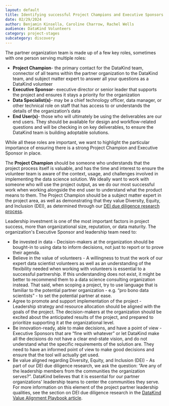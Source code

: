 ```yaml
---
layout: default
title: Identifying successful Project Champions and Executive Sponsors
date: 02/29/2024
author: Benjamin Kinsella, Caroline Charrow, Rachel Wells
audience: DataKind Volunteers
category: project-stages
subcategory: discovery
---
```


The partner organization team is made up of a few key roles, sometimes with one person serving multiple roles: 



* **Project Champion**\- the primary contact for the DataKind team, connector of all teams within the partner organization to the DataKind team, and subject matter expert to answer all your questions as a DataKind volunteer
* **Executive Sponsor**\- executive director or senior leader that supports the project and ensures it stays a priority for the organization
* **Data Specialist(s)**\- may be a chief technology officer, data manager, or other technical role on staff that has access to or understands the details of the organization’s data
* **End User(s)**\- those who will ultimately be using the deliverables are our end users. They should be available for design and workflow\-related questions and will be checking in on key deliverables, to ensure the DataKind team is building adoptable solutions.



While all these roles are important, we want to highlight the particular importance of ensuring there is a strong Project Champion and Executive Sponsor in place.


The **Project Champion** should be someone who understands that the project process itself is valuable, and has the time and interest to ensure the volunteer team is aware of the context, usage, and challenges involved in implementing the data science solution. We ideally want to work with someone who will use the project output, as we do our most successful work when working alongside the end user to understand what the product means to them. The Project Champion should be a subject matter expert in the project area, as well as demonstrating that they value Diversity, Equity, and Inclusion (DEI), as determined through our [DEI due diligence research process](/project-stages/discovery/researching_an_organization). 


Leadership investment is one of the most important factors in project success, more than organizational size, reputation, or data maturity. The organization's Executive Sponsor and leadership team need to:



* Be invested in data \- Decision\-makers at the organization should be bought\-in to using data to inform decisions, not just to report or to prove their agenda.
* Believe in the value of volunteers \- A willingness to trust the work of our expert data scientist volunteers as well as an understanding of the flexibility needed when working with volunteers is essential to a successful partnership. If this understanding does not exist, it might be better to recommend them to a data science consulting organization instead. That said, when scoping a project, try to use language that is familiar to the potential partner organization \- e.g. “pro bono data scientists” \- to set the potential partner at ease.
* Agree to promote and support implementation of the project \- Leadership strategy and resource allocation should be aligned with the goals of the project. The decision\-makers at the organization should be excited about the anticipated results of the project, and prepared to prioritize supporting it at the organizational level.
* Be innovation\-ready, able to make decisions, and have a point of view \- Executive Sponsors that are “fine with whatever” or let DataKind make all the decisions do not have a clear end\-state vision, and do not understand what the specific requirements of the solution are. They need to have an informed point of view to make good decisions and ensure that the tool will actually get used.
* Be value aligned regarding Diversity, Equity, and Inclusion (DEI) \- As part of our DEI due diligence research, we ask the question: “Are any of the leadership members from the communities the organization serves?”. DataKind believes that it is essential for our partner organizations' leadership teams to center the communities they serve. For more information on this element of the project partner leadership qualities, see the section on DEI due diligence research in the [DataKind Value Alignment Playbook article](/project-stages/discovery/researching_an_organization).